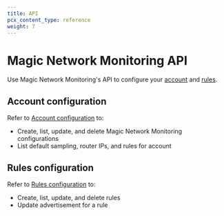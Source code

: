 ```yaml
---
title: API
pcx_content_type: reference
weight: 7
---
```


# Magic Network Monitoring API

Use Magic Network Monitoring's API to configure your [account](/api/operations/magic-network-monitoring-configuration-list-account-configuration) and [rules](/api/operations/magic-network-monitoring-rules-list-rules).

## Account configuration

Refer to [Account configuration](/api/operations/magic-network-monitoring-configuration-list-account-configuration) to:
- Create, list, update, and delete Magic Network Monitoring configurations
- List default sampling, router IPs, and rules for account

## Rules configuration

Refer to [Rules configuration](/api/operations/magic-network-monitoring-rules-list-rules) to:
- Create, list, update, and delete rules
- Update advertisement for a rule